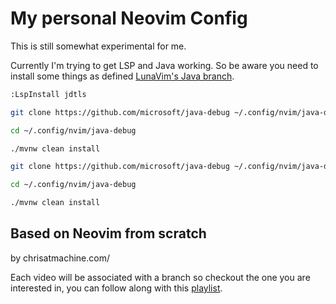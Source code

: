 # My personal Neovim Config

This is still somewhat experimental for me.

Currently I'm trying to get LSP and Java working. So be aware you need to install some things as defined [LunaVim's Java branch](https://github.com/LunarVim/nvim-basic-ide/tree/java-ide-0.7).

```bash
:LspInstall jdtls
```

```bash
git clone https://github.com/microsoft/java-debug ~/.config/nvim/java-debug

cd ~/.config/nvim/java-debug

./mvnw clean install
```


```bash
git clone https://github.com/microsoft/java-debug ~/.config/nvim/java-debug

cd ~/.config/nvim/java-debug

./mvnw clean install
```

## Based on Neovim from scratch

by chrisatmachine.com/

Each video will be associated with a branch so checkout the one you are interested in, you can follow along with this [playlist](https://www.youtube.com/watch?v=ctH-a-1eUME&list=PLhoH5vyxr6Qq41NFL4GvhFp-WLd5xzIzZ).

